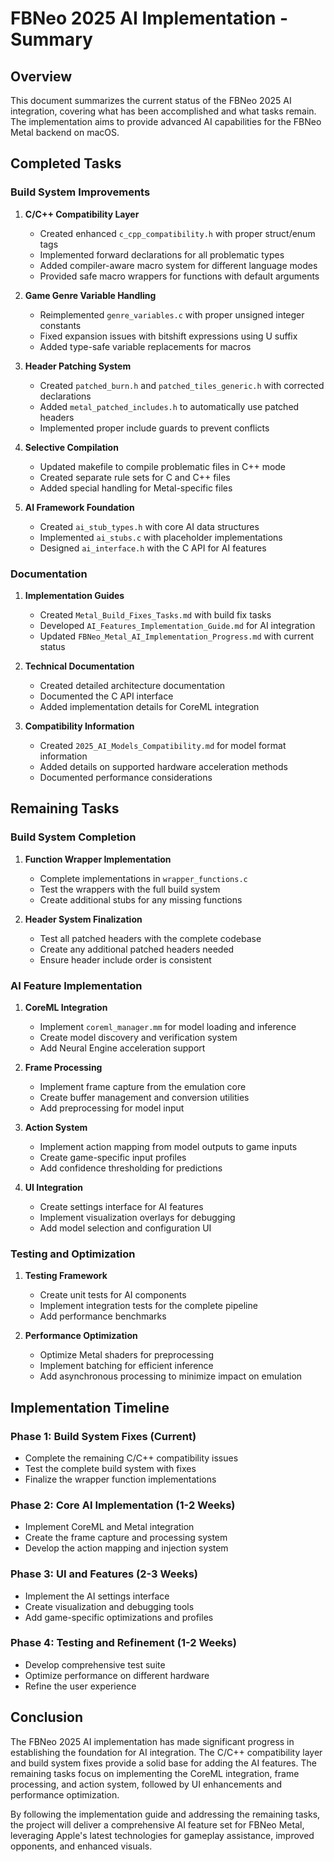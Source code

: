 # FBNeo 2025 AI Implementation - Summary

## Overview

This document summarizes the current status of the FBNeo 2025 AI integration, covering what has been accomplished and what tasks remain. The implementation aims to provide advanced AI capabilities for the FBNeo Metal backend on macOS.

## Completed Tasks

### Build System Improvements

1. **C/C++ Compatibility Layer**
   - Created enhanced `c_cpp_compatibility.h` with proper struct/enum tags
   - Implemented forward declarations for all problematic types
   - Added compiler-aware macro system for different language modes
   - Provided safe macro wrappers for functions with default arguments

2. **Game Genre Variable Handling**
   - Reimplemented `genre_variables.c` with proper unsigned integer constants
   - Fixed expansion issues with bitshift expressions using U suffix
   - Added type-safe variable replacements for macros

3. **Header Patching System**
   - Created `patched_burn.h` and `patched_tiles_generic.h` with corrected declarations
   - Added `metal_patched_includes.h` to automatically use patched headers
   - Implemented proper include guards to prevent conflicts

4. **Selective Compilation**
   - Updated makefile to compile problematic files in C++ mode
   - Created separate rule sets for C and C++ files
   - Added special handling for Metal-specific files

5. **AI Framework Foundation**
   - Created `ai_stub_types.h` with core AI data structures
   - Implemented `ai_stubs.c` with placeholder implementations
   - Designed `ai_interface.h` with the C API for AI features

### Documentation

1. **Implementation Guides**
   - Created `Metal_Build_Fixes_Tasks.md` with build fix tasks
   - Developed `AI_Features_Implementation_Guide.md` for AI integration
   - Updated `FBNeo_Metal_AI_Implementation_Progress.md` with current status

2. **Technical Documentation**
   - Created detailed architecture documentation
   - Documented the C API interface
   - Added implementation details for CoreML integration

3. **Compatibility Information**
   - Created `2025_AI_Models_Compatibility.md` for model format information
   - Added details on supported hardware acceleration methods
   - Documented performance considerations

## Remaining Tasks

### Build System Completion

1. **Function Wrapper Implementation**
   - Complete implementations in `wrapper_functions.c`
   - Test the wrappers with the full build system
   - Create additional stubs for any missing functions

2. **Header System Finalization**
   - Test all patched headers with the complete codebase
   - Create any additional patched headers needed
   - Ensure header include order is consistent

### AI Feature Implementation

1. **CoreML Integration**
   - Implement `coreml_manager.mm` for model loading and inference
   - Create model discovery and verification system
   - Add Neural Engine acceleration support

2. **Frame Processing**
   - Implement frame capture from the emulation core
   - Create buffer management and conversion utilities
   - Add preprocessing for model input

3. **Action System**
   - Implement action mapping from model outputs to game inputs
   - Create game-specific input profiles
   - Add confidence thresholding for predictions

4. **UI Integration**
   - Create settings interface for AI features
   - Implement visualization overlays for debugging
   - Add model selection and configuration UI

### Testing and Optimization

1. **Testing Framework**
   - Create unit tests for AI components
   - Implement integration tests for the complete pipeline
   - Add performance benchmarks

2. **Performance Optimization**
   - Optimize Metal shaders for preprocessing
   - Implement batching for efficient inference
   - Add asynchronous processing to minimize impact on emulation

## Implementation Timeline

### Phase 1: Build System Fixes (Current)
- Complete the remaining C/C++ compatibility issues
- Test the complete build system with fixes
- Finalize the wrapper function implementations

### Phase 2: Core AI Implementation (1-2 Weeks)
- Implement CoreML and Metal integration
- Create the frame capture and processing system
- Develop the action mapping and injection system

### Phase 3: UI and Features (2-3 Weeks)
- Implement the AI settings interface
- Create visualization and debugging tools
- Add game-specific optimizations and profiles

### Phase 4: Testing and Refinement (1-2 Weeks)
- Develop comprehensive test suite
- Optimize performance on different hardware
- Refine the user experience

## Conclusion

The FBNeo 2025 AI implementation has made significant progress in establishing the foundation for AI integration. The C/C++ compatibility layer and build system fixes provide a solid base for adding the AI features. The remaining tasks focus on implementing the CoreML integration, frame processing, and action system, followed by UI enhancements and performance optimization.

By following the implementation guide and addressing the remaining tasks, the project will deliver a comprehensive AI feature set for FBNeo Metal, leveraging Apple's latest technologies for gameplay assistance, improved opponents, and enhanced visuals. 